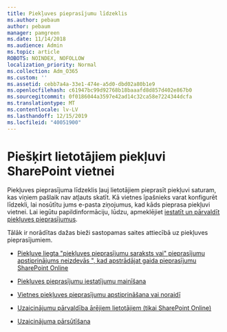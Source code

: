 ```yaml
---
title: Piekļuves pieprasījumu līdzeklis
ms.author: pebaum
author: pebaum
manager: pamgreen
ms.date: 11/14/2018
ms.audience: Admin
ms.topic: article
ROBOTS: NOINDEX, NOFOLLOW
localization_priority: Normal
ms.collection: Adm_O365
ms.custom: ''
ms.assetid: cebb7a4a-33e1-474e-a5d0-dbd02a80b1e9
ms.openlocfilehash: c61947bc99d92768b18baaafd8d857d402e867b0
ms.sourcegitcommit: 0f0186044a3597e42ad14c32ca58e7224344dcfa
ms.translationtype: MT
ms.contentlocale: lv-LV
ms.lasthandoff: 12/15/2019
ms.locfileid: "40051900"
---
```

# <a name="give-users-access-to-sharepoint-site"></a>Piešķirt lietotājiem piekļuvi SharePoint vietnei

Piekļuves pieprasījuma līdzeklis ļauj lietotājiem pieprasīt piekļuvi saturam, kas viņiem pašlaik nav atļauts skatīt. Kā vietnes īpašnieks varat konfigurēt līdzekli, lai nosūtītu jums e-pasta ziņojumus, kad kāds pieprasa piekļuvi vietnei. Lai iegūtu papildinformāciju, lūdzu, apmeklējiet [iestatīt un pārvaldīt piekļuves pieprasījumus](https://support.office.com/article/set-up-and-manage-access-requests-94b26e0b-2822-49d4-929a-8455698654b3).

Tālāk ir norādītas dažas bieži sastopamas saites attiecībā uz piekļuves pieprasījumiem.

- [Piekļuve liegta "piekļuves pieprasījumu saraksts vai" pieprasījumu apstiprinājums neizdevās ", kad apstrādājat gaida pieprasījumu SharePoint Online](https://docs.microsoft.com/sharepoint/support/sharing-and-permissions/request-approval-failed)

- [Piekļuves pieprasījumu iestatījumu mainīšana](https://support.office.com/article/set-up-and-manage-access-requests-94b26e0b-2822-49d4-929a-8455698654b3#bk_enableallow)

- [Vietnes piekļuves pieprasījumu apstiprināšana vai noraidī](https://support.office.com/article/set-up-and-manage-access-requests-94b26e0b-2822-49d4-929a-8455698654b3#__toc374462558)

- [Uzaicinājumu pārvaldība ārējiem lietotājiem (tikai SharePoint Online)](https://support.office.com/article/set-up-and-manage-access-requests-94b26e0b-2822-49d4-929a-8455698654b3#__toc334189260)

- [Uzaicinājuma pārsūtīšana](https://support.office.com/article/set-up-and-manage-access-requests-94b26e0b-2822-49d4-929a-8455698654b3#__toc374462560)



